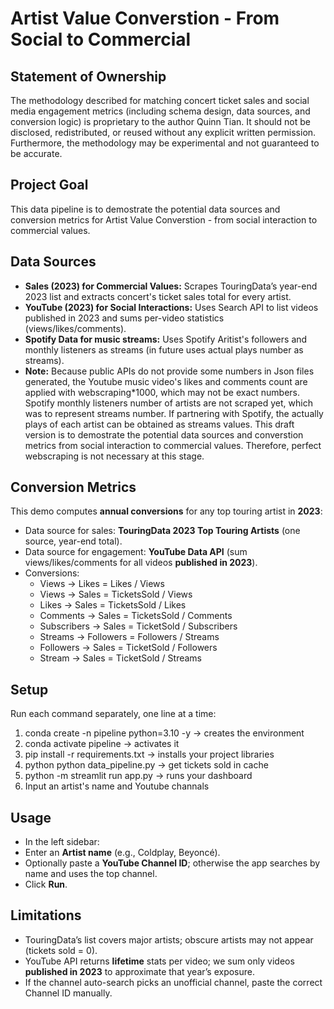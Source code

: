 # Artist Value Converstion - From Social to Commercial

## Statement of Ownership
The methodology described for matching concert ticket sales and social media engagement metrics (including schema design, data sources, and conversion logic) is proprietary to the author Quinn Tian. It should not be disclosed, redistributed, or reused without any explicit written permission. Furthermore, the methodology may be experimental and not guaranteed to be accurate.

## Project Goal
This data pipeline is to demostrate the potential data sources and conversion metrics for Artist Value Converstion - from social interaction to commercial values.  

## Data Sources
- **Sales (2023) for Commercial Values:** Scrapes TouringData’s year-end 2023 list and extracts concert's ticket sales total for every artist.
- **YouTube (2023) for Social Interactions:** Uses Search API to list videos published in 2023 and sums per-video statistics (views/likes/comments).
- **Spotify Data for music streams:** Uses Spotify Aritist's followers and monthly listeners as streams (in future uses actual plays number as streams).
- **Note:** Because public APIs do not provide some numbers in Json files generated, the Youtube music video's likes and comments count are applied with webscraping*1000, which may not be exact numbers. Spotify monthly listeners number of artists are not scraped yet, which was to represent streams number. If partnering with Spotify, the actually plays of each artist can be obtained as streams values. This draft version is to demostrate the potential data sources and converstion metrics from social interaction to commercial values. Therefore, perfect webscraping is not necessary at this stage. 

## Conversion Metrics

This demo computes **annual conversions** for any top touring artist in **2023**:
- Data source for sales: **TouringData 2023 Top Touring Artists** (one source, year-end total).
- Data source for engagement: **YouTube Data API** (sum views/likes/comments for all videos **published in 2023**).
- Conversions:
  - Views → Likes  = Likes / Views
  - Views → Sales  = TicketsSold / Views
  - Likes → Sales  = TicketsSold / Likes
  - Comments → Sales = TicketsSold / Comments
  - Subscribers → Sales = TicketSold / Subscribers
  - Streams → Followers = Followers / Streams
  - Followers → Sales = TicketSold / Followers
  - Stream → Sales = TicketSold / Streams

## Setup
Run each command separately, one line at a time:

1. conda create -n pipeline python=3.10 -y → creates the environment
2. conda activate pipeline → activates it
3. pip install -r requirements.txt → installs your project libraries
4. python python data_pipeline.py → get tickets sold in cache
5. python -m streamlit run app.py → runs your dashboard
6. Input an artist's name and Youtube channals

## Usage
- In the left sidebar:
- Enter an **Artist name** (e.g., Coldplay, Beyoncé).
- Optionally paste a **YouTube Channel ID**; otherwise the app searches by name and uses the top channel.
- Click **Run**.

## Limitations
- TouringData’s list covers major artists; obscure artists may not appear (tickets sold = 0).
- YouTube API returns **lifetime** stats per video; we sum only videos **published in 2023** to approximate that year’s exposure.
- If the channel auto-search picks an unofficial channel, paste the correct Channel ID manually.



